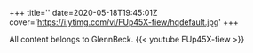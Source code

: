 +++
title=''
date=2020-05-18T19:45:01Z
cover='https://i.ytimg.com/vi/FUp45X-fiew/hqdefault.jpg'
+++

All content belongs to GlennBeck.
{{< youtube FUp45X-fiew >}}
